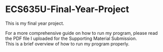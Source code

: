 # ECS635U-Final-Year-Project
This is my final year project. <br>

For a more comprehensive guide on how to run my program, please read the PDF file I uploaded for the Supporting Material Submission. <br>
This is a brief overview of how to run my program properly.
